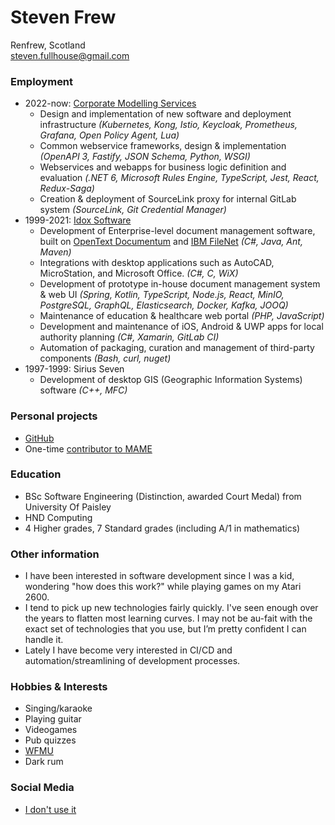# Steven Frew
Renfrew, Scotland \
steven.fullhouse@gmail.com

### Employment
* 2022-now: [Corporate Modelling Services](https://www.corporatemodelling.com/)
  * Design and implementation of new software and deployment infrastructure _(Kubernetes, Kong, Istio, Keycloak, Prometheus, Grafana, Open Policy Agent, Lua)_
  * Common webservice frameworks, design & implementation _(OpenAPI 3, Fastify, JSON Schema, Python, WSGI)_
  * Webservices and webapps for business logic definition and evaluation _(.NET 6, Microsoft Rules Engine, TypeScript, Jest, React, Redux-Saga)_
  * Creation & deployment of SourceLink proxy for internal GitLab system _(SourceLink, Git Credential Manager)_
* 1999-2021: [Idox Software](https://www.idoxgroup.com/)
  * Development of Enterprise-level document management software, built on [OpenText Documentum](https://www.opentext.com/products-and-solutions/products/enterprise-content-management/documentum-platform) and [IBM FileNet](https://www.ibm.com/uk-en/products/filenet-content-manager) _(C#, Java, Ant, Maven)_
  * Integrations with desktop applications such as AutoCAD, MicroStation, and Microsoft Office. _(C#, C, WiX)_
  * Development of prototype in-house document management system & web UI _(Spring, Kotlin, TypeScript, Node.js, React, MinIO, PostgreSQL, GraphQL, Elasticsearch, Docker, Kafka, JOOQ)_
  * Maintenance of education & healthcare web portal _(PHP, JavaScript)_
  * Development and maintenance of iOS, Android & UWP apps for local authority planning _(C#, Xamarin, GitLab CI)_
  * Automation of packaging, curation and management of third-party components _(Bash, curl, nuget)_
* 1997-1999: Sirius Seven
  * Development of desktop GIS (Geographic Information Systems) software _(C++, MFC)_

### Personal projects
* [GitHub](https://github.com/peeveen?tab=repositories)
* One-time [contributor to MAME](https://wiki.mamedev.org/index.php/MAME_0.34b1)

### Education
* BSc Software Engineering (Distinction, awarded Court Medal) from University Of Paisley
* HND Computing
* 4 Higher grades, 7 Standard grades (including A/1 in mathematics)

### Other information
* I have been interested in software development since I was a kid, wondering "how does this work?" while playing games on my Atari 2600.
* I tend to pick up new technologies fairly quickly. I've seen enough over the years to flatten most learning curves. I may not be au-fait with the exact set of technologies that you use, but I’m pretty confident I can handle it.
* Lately I have become very interested in CI/CD and automation/streamlining of development processes.

### Hobbies & Interests
* Singing/karaoke
* Playing guitar
* Videogames
* Pub quizzes
* [WFMU](https://wfmu.org/)
* Dark rum

### Social Media
* [I don't use it](https://www.youtube.com/watch?v=cDGlN6mluGA&autoplay=1)
